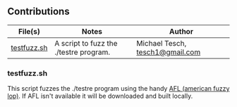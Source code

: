## Contributions

File(s) | Notes | Author
--- | --- | ---
[testfuzz.sh](./testfuzz.sh) | A script to fuzz the ./testre program. | Michael Tesch, tesch1@gmail.com

### testfuzz.sh

This script fuzzes the ./testre program using the handy [AFL (american
fuzzy lop)](http://lcamtuf.coredump.cx/afl/).  If AFL isn't available
it will be downloaded and built locally.

